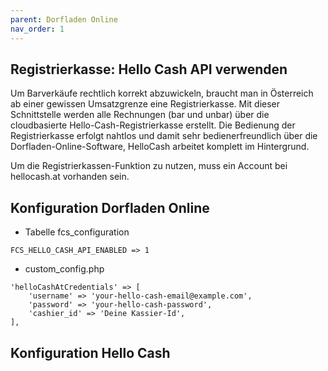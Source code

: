 ```yaml
---
parent: Dorfladen Online
nav_order: 1
---
```


## Registrierkasse: Hello Cash API verwenden
Um Barverkäufe rechtlich korrekt abzuwickeln, braucht man in Österreich ab einer gewissen Umsatzgrenze eine Registrierkasse. Mit dieser Schnittstelle werden alle Rechnungen (bar und unbar) über die cloudbasierte Hello-Cash-Registrierkasse erstellt. Die Bedienung der Registrierkasse erfolgt nahtlos und damit sehr bedienerfreundlich über die Dorfladen-Online-Software, HelloCash arbeitet komplett im Hintergrund.

Um die Registrierkassen-Funktion zu nutzen, muss ein Account bei hellocash.at vorhanden sein.

## Konfiguration Dorfladen Online

* Tabelle fcs_configuration
```
FCS_HELLO_CASH_API_ENABLED => 1
```

* custom_config.php
```
'helloCashAtCredentials' => [
    'username' => 'your-hello-cash-email@example.com',
    'password' => 'your-hello-cash-password',
    'cashier_id' => 'Deine Kassier-Id',
],
```

## Konfiguration Hello Cash

